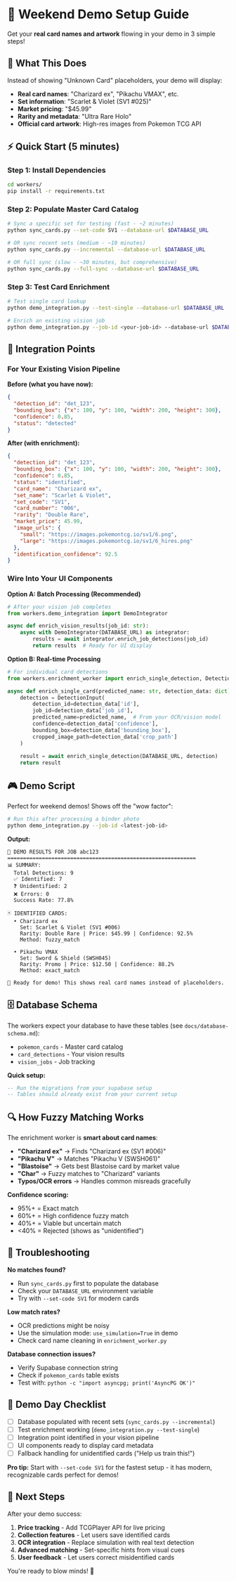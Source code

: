 # 🚀 Weekend Demo Setup Guide

Get your **real card names and artwork** flowing in your demo in 3 simple steps!

## 🎯 What This Does

Instead of showing "Unknown Card" placeholders, your demo will display:
- **Real card names**: "Charizard ex", "Pikachu VMAX", etc.
- **Set information**: "Scarlet & Violet (SV1 #025)"
- **Market pricing**: "$45.99" 
- **Rarity and metadata**: "Ultra Rare Holo"
- **Official card artwork**: High-res images from Pokemon TCG API

## ⚡ Quick Start (5 minutes)

### Step 1: Install Dependencies
```bash
cd workers/
pip install -r requirements.txt
```

### Step 2: Populate Master Card Catalog  
```bash
# Sync a specific set for testing (fast - ~2 minutes)
python sync_cards.py --set-code SV1 --database-url $DATABASE_URL

# OR sync recent sets (medium - ~10 minutes)  
python sync_cards.py --incremental --database-url $DATABASE_URL

# OR full sync (slow - ~30 minutes, but comprehensive)
python sync_cards.py --full-sync --database-url $DATABASE_URL
```

### Step 3: Test Card Enrichment
```bash
# Test single card lookup
python demo_integration.py --test-single --database-url $DATABASE_URL

# Enrich an existing vision job
python demo_integration.py --job-id <your-job-id> --database-url $DATABASE_URL
```

## 🔧 Integration Points

### For Your Existing Vision Pipeline

**Before (what you have now):**
```json
{
  "detection_id": "det_123",
  "bounding_box": {"x": 100, "y": 100, "width": 200, "height": 300},
  "confidence": 0.85,
  "status": "detected"
}
```

**After (with enrichment):**
```json
{
  "detection_id": "det_123", 
  "bounding_box": {"x": 100, "y": 100, "width": 200, "height": 300},
  "confidence": 0.85,
  "status": "identified",
  "card_name": "Charizard ex",
  "set_name": "Scarlet & Violet",
  "set_code": "SV1",
  "card_number": "006",
  "rarity": "Double Rare",
  "market_price": 45.99,
  "image_urls": {
    "small": "https://images.pokemontcg.io/sv1/6.png",
    "large": "https://images.pokemontcg.io/sv1/6_hires.png"
  },
  "identification_confidence": 92.5
}
```

### Wire Into Your UI Components

**Option A: Batch Processing (Recommended)**
```python
# After your vision job completes
from workers.demo_integration import DemoIntegrator

async def enrich_vision_results(job_id: str):
    async with DemoIntegrator(DATABASE_URL) as integrator:
        results = await integrator.enrich_job_detections(job_id)
        return results  # Ready for UI display
```

**Option B: Real-time Processing**
```python
# For individual card detections
from workers.enrichment_worker import enrich_single_detection, DetectionInput

async def enrich_single_card(predicted_name: str, detection_data: dict):
    detection = DetectionInput(
        detection_id=detection_data['id'],
        job_id=detection_data['job_id'],
        predicted_name=predicted_name,  # From your OCR/vision model
        confidence=detection_data['confidence'],
        bounding_box=detection_data['bounding_box'],
        cropped_image_path=detection_data['crop_path']
    )
    
    result = await enrich_single_detection(DATABASE_URL, detection)
    return result
```

## 🎮 Demo Script

Perfect for weekend demos! Shows off the "wow factor":

```bash
# Run this after processing a binder photo
python demo_integration.py --job-id <latest-job-id>
```

**Output:**
```
🎯 DEMO RESULTS FOR JOB abc123
============================================================
📊 SUMMARY:
  Total Detections: 9
  ✅ Identified: 7  
  ❓ Unidentified: 2
  ❌ Errors: 0
  Success Rate: 77.8%

🃏 IDENTIFIED CARDS:
  • Charizard ex
    Set: Scarlet & Violet (SV1 #006)
    Rarity: Double Rare | Price: $45.99 | Confidence: 92.5%
    Method: fuzzy_match

  • Pikachu VMAX
    Set: Sword & Shield (SWSH045)  
    Rarity: Promo | Price: $12.50 | Confidence: 88.2%
    Method: exact_match

🚀 Ready for demo! This shows real card names instead of placeholders.
```

## 🗄️ Database Schema

The workers expect your database to have these tables (see `docs/database-schema.md`):

- `pokemon_cards` - Master card catalog
- `card_detections` - Your vision results
- `vision_jobs` - Job tracking

**Quick setup:**
```sql
-- Run the migrations from your supabase setup
-- Tables should already exist from your current setup
```

## 🔍 How Fuzzy Matching Works

The enrichment worker is **smart about card names**:

- **"Charizard ex"** → Finds "Charizard ex (SV1 #006)"
- **"Pikachu V"** → Matches "Pikachu V (SWSH061)" 
- **"Blastoise"** → Gets best Blastoise card by market value
- **"Char"** → Fuzzy matches to "Charizard" variants
- **Typos/OCR errors** → Handles common misreads gracefully

**Confidence scoring:**
- 95%+ = Exact match
- 60%+ = High confidence fuzzy match  
- 40%+ = Viable but uncertain match
- <40% = Rejected (shows as "unidentified")

## 🚨 Troubleshooting

**No matches found?**
- Run `sync_cards.py` first to populate the database
- Check your `DATABASE_URL` environment variable
- Try with `--set-code SV1` for modern cards

**Low match rates?**
- OCR predictions might be noisy
- Use the simulation mode: `use_simulation=True` in demo
- Check card name cleaning in `enrichment_worker.py`

**Database connection issues?**
- Verify Supabase connection string
- Check if `pokemon_cards` table exists
- Test with: `python -c "import asyncpg; print('AsyncPG OK')"`

## 🎯 Demo Day Checklist

- [ ] Database populated with recent sets (`sync_cards.py --incremental`)
- [ ] Test enrichment working (`demo_integration.py --test-single`)  
- [ ] Integration point identified in your vision pipeline
- [ ] UI components ready to display card metadata
- [ ] Fallback handling for unidentified cards ("Help us train this!")

**Pro tip:** Start with `--set-code SV1` for the fastest setup - it has modern, recognizable cards perfect for demos!

## 🔗 Next Steps

After your demo success:

1. **Price tracking** - Add TCGPlayer API for live pricing
2. **Collection features** - Let users save identified cards  
3. **OCR integration** - Replace simulation with real text detection
4. **Advanced matching** - Set-specific hints from visual cues
5. **User feedback** - Let users correct misidentified cards

You're ready to blow minds! 🤯 